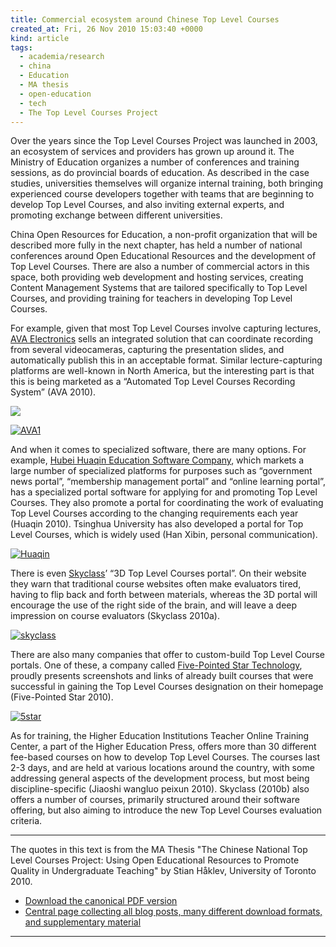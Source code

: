 ```yaml
---
title: Commercial ecosystem around Chinese Top Level Courses
created_at: Fri, 26 Nov 2010 15:03:40 +0000
kind: article
tags:
  - academia/research
  - china
  - Education
  - MA thesis
  - open-education
  - tech
  - The Top Level Courses Project
---
```


Over the years since the Top Level Courses Project was launched in 2003,
an ecosystem of services and providers has grown up around it. The
Ministry of Education organizes a number of conferences and training
sessions, as do provincial boards of education. As described in the case
studies, universities themselves will organize internal training, both
bringing experienced course developers together with teams that are
beginning to develop Top Level Courses, and also inviting external
experts, and promoting exchange between different universities.

China Open Resources for Education, a non-profit organization that will
be described more fully in the next chapter, has held a number of
national conferences around Open Educational Resources and the
development of Top Level Courses. There are also a number of commercial
actors in this space, both providing web development and hosting
services, creating Content Management Systems that are tailored
specifically to Top Level Courses, and providing training for teachers
in developing Top Level Courses.

For example, given that most Top Level Courses involve capturing
lectures, [AVA
Electronics](http://www.ava.com.cn/cn/ProductInfo.asp?id=411) sells an
integrated solution that can coordinate recording from several
videocameras, capturing the presentation slides, and automatically
publish this in an acceptable format. Similar lecture-capturing
platforms are well-known in North America, but the interesting part is
that this is being marketed as a “Automated Top Level Courses Recording
System” (AVA 2010).

![](file:///Users/stian/Desktop/AVA1.png)

[![](http://reganmian.net/blog/wp-content/uploads/2010/11/AVA1.png "AVA1")](http://reganmian.net/blog/wp-content/uploads/2010/11/AVA1.png)

And when it comes to specialized software, there are many options. For
example, [Hubei Huaqin Education Software
Company](http://www.51tek.com/category-476.html), which markets a large
number of specialized platforms for purposes such as “government news
portal”, “membership management portal” and “online learning portal”,
has a specialized portal software for applying for and promoting Top
Level Courses. They also promote a portal for coordinating the work of
evaluating Top Level Courses according to the changing requirements each
year (Huaqin 2010). Tsinghua University has also developed a portal for
Top Level Courses, which is widely used (Han Xibin, personal
communication).

[![](http://reganmian.net/blog/wp-content/uploads/2010/11/Huaqin.png "Huaqin")](http://reganmian.net/blog/wp-content/uploads/2010/11/Huaqin.png)

There is even [Skyclass](http://www.skyclass.cn/visual.htm)’ “3D Top
Level Courses portal”. On their website they warn that traditional
course websites often make evaluators tired, having to flip back and
forth between materials, whereas the 3D portal will encourage the use of
the right side of the brain, and will leave a deep impression on course
evaluators (Skyclass 2010a).

[![](http://reganmian.net/blog/wp-content/uploads/2010/11/skyclass.png "skyclass")](http://reganmian.net/blog/wp-content/uploads/2010/11/skyclass.png)

There are also many companies that offer to custom-build Top Level
Course portals. One of these, a company called [Five-Pointed Star
Technology](http://www.wjxit.com/jpkc.asp), proudly presents screenshots
and links of already built courses that were successful in gaining the
Top Level Courses designation on their homepage (Five-Pointed Star
2010).

[![](http://reganmian.net/blog/wp-content/uploads/2010/11/5star.png "5star")](http://reganmian.net/blog/wp-content/uploads/2010/11/5star.png)

As for training, the Higher Education Institutions Teacher Online
Training Center, a part of the Higher Education Press, offers more than
30 different fee-based courses on how to develop Top Level Courses. The
courses last 2-3 days, and are held at various locations around the
country, with some addressing general aspects of the development
process, but most being discipline-specific (Jiaoshi wangluo peixun
2010). Skyclass (2010b) also offers a number of courses, primarily
structured around their software offering, but also aiming to introduce
the new Top Level Courses evaluation criteria.

* * * * *

The quotes in this text is from the MA Thesis "The Chinese National Top
Level Courses Project: Using Open Educational Resources to Promote
Quality in Undergraduate Teaching" by Stian Håklev, University of
Toronto 2010.

-   [Download the canonical PDF
  version](http://reganmian.net/top-level-courses/Haklev_Stian_201009_MA_thesis.pdf)
-   [Central page collecting all blog posts, many different download
  formats, and supplementary
  material](http://reganmian.net/top-level-courses)

* * * * *
